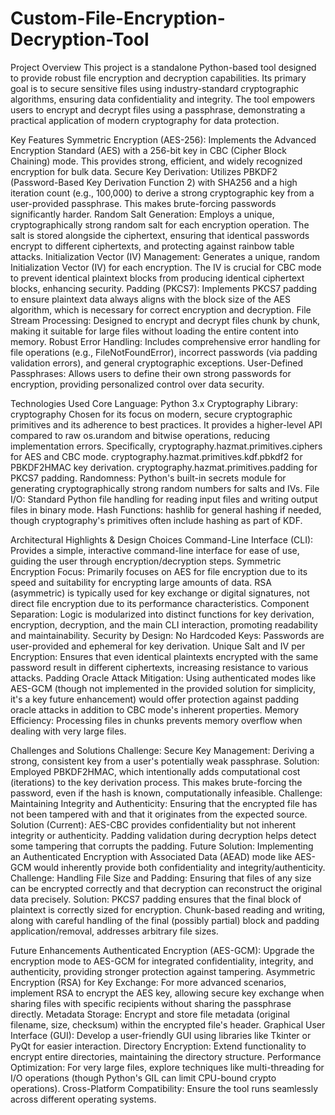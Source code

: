# Custom-File-Encryption-Decryption-Tool


Project Overview
This project is a standalone Python-based tool designed to provide robust file encryption and decryption capabilities. Its primary goal is to secure sensitive files using industry-standard cryptographic algorithms, ensuring data confidentiality and integrity. The tool empowers users to encrypt and decrypt files using a passphrase, demonstrating a practical application of modern cryptography for data protection.


Key Features
Symmetric Encryption (AES-256): Implements the Advanced Encryption Standard (AES) with a 256-bit key in CBC (Cipher Block Chaining) mode. This provides strong, efficient, and widely recognized encryption for bulk data.
Secure Key Derivation: Utilizes PBKDF2 (Password-Based Key Derivation Function 2) with SHA256 and a high iteration count (e.g., 100,000) to derive a strong cryptographic key from a user-provided passphrase. This makes brute-forcing passwords significantly harder.
Random Salt Generation: Employs a unique, cryptographically strong random salt for each encryption operation. The salt is stored alongside the ciphertext, ensuring that identical passwords encrypt to different ciphertexts, and protecting against rainbow table attacks.
Initialization Vector (IV) Management: Generates a unique, random Initialization Vector (IV) for each encryption. The IV is crucial for CBC mode to prevent identical plaintext blocks from producing identical ciphertext blocks, enhancing security.
Padding (PKCS7): Implements PKCS7 padding to ensure plaintext data always aligns with the block size of the AES algorithm, which is necessary for correct encryption and decryption.
File Stream Processing: Designed to encrypt and decrypt files chunk by chunk, making it suitable for large files without loading the entire content into memory.
Robust Error Handling: Includes comprehensive error handling for file operations (e.g., FileNotFoundError), incorrect passwords (via padding validation errors), and general cryptographic exceptions.
User-Defined Passphrases: Allows users to define their own strong passwords for encryption, providing personalized control over data security.


Technologies Used
Core Language: Python 3.x
Cryptography Library: cryptography
Chosen for its focus on modern, secure cryptographic primitives and its adherence to best practices. It provides a higher-level API compared to raw os.urandom and bitwise operations, reducing implementation errors.
Specifically, cryptography.hazmat.primitives.ciphers for AES and CBC mode.
cryptography.hazmat.primitives.kdf.pbkdf2 for PBKDF2HMAC key derivation.
cryptography.hazmat.primitives.padding for PKCS7 padding.
Randomness: Python's built-in secrets module for generating cryptographically strong random numbers for salts and IVs.
File I/O: Standard Python file handling for reading input files and writing output files in binary mode.
Hash Functions: hashlib for general hashing if needed, though cryptography's primitives often include hashing as part of KDF.


Architectural Highlights & Design Choices
Command-Line Interface (CLI): Provides a simple, interactive command-line interface for ease of use, guiding the user through encryption/decryption steps.
Symmetric Encryption Focus: Primarily focuses on AES for file encryption due to its speed and suitability for encrypting large amounts of data. RSA (asymmetric) is typically used for key exchange or digital signatures, not direct file encryption due to its performance characteristics.
Component Separation: Logic is modularized into distinct functions for key derivation, encryption, decryption, and the main CLI interaction, promoting readability and maintainability.
Security by Design:
No Hardcoded Keys: Passwords are user-provided and ephemeral for key derivation.
Unique Salt and IV per Encryption: Ensures that even identical plaintexts encrypted with the same password result in different ciphertexts, increasing resistance to various attacks.
Padding Oracle Attack Mitigation: Using authenticated modes like AES-GCM (though not implemented in the provided solution for simplicity, it's a key future enhancement) would offer protection against padding oracle attacks in addition to CBC mode's inherent properties.
Memory Efficiency: Processing files in chunks prevents memory overflow when dealing with very large files.


Challenges and Solutions
Challenge: Secure Key Management: Deriving a strong, consistent key from a user's potentially weak passphrase.
Solution: Employed PBKDF2HMAC, which intentionally adds computational cost (iterations) to the key derivation process. This makes brute-forcing the password, even if the hash is known, computationally infeasible.
Challenge: Maintaining Integrity and Authenticity: Ensuring that the encrypted file has not been tampered with and that it originates from the expected source.
Solution (Current): AES-CBC provides confidentiality but not inherent integrity or authenticity. Padding validation during decryption helps detect some tampering that corrupts the padding.
Future Solution: Implementing an Authenticated Encryption with Associated Data (AEAD) mode like AES-GCM would inherently provide both confidentiality and integrity/authenticity.
Challenge: Handling File Size and Padding: Ensuring that files of any size can be encrypted correctly and that decryption can reconstruct the original data precisely.
Solution: PKCS7 padding ensures that the final block of plaintext is correctly sized for encryption. Chunk-based reading and writing, along with careful handling of the final (possibly partial) block and padding application/removal, addresses arbitrary file sizes.


Future Enhancements
Authenticated Encryption (AES-GCM): Upgrade the encryption mode to AES-GCM for integrated confidentiality, integrity, and authenticity, providing stronger protection against tampering.
Asymmetric Encryption (RSA) for Key Exchange: For more advanced scenarios, implement RSA to encrypt the AES key, allowing secure key exchange when sharing files with specific recipients without sharing the passphrase directly.
Metadata Storage: Encrypt and store file metadata (original filename, size, checksum) within the encrypted file's header.
Graphical User Interface (GUI): Develop a user-friendly GUI using libraries like Tkinter or PyQt for easier interaction.
Directory Encryption: Extend functionality to encrypt entire directories, maintaining the directory structure.
Performance Optimization: For very large files, explore techniques like multi-threading for I/O operations (though Python's GIL can limit CPU-bound crypto operations).
Cross-Platform Compatibility: Ensure the tool runs seamlessly across different operating systems.
